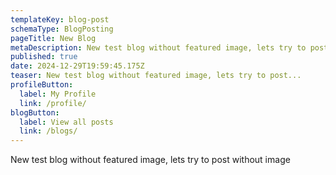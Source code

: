 ```yaml
---
templateKey: blog-post
schemaType: BlogPosting
pageTitle: New Blog
metaDescription: New test blog without featured image, lets try to post without image
published: true
date: 2024-12-29T19:59:45.175Z
teaser: New test blog without featured image, lets try to post...
profileButton:
  label: My Profile
  link: /profile/
blogButton:
  label: View all posts
  link: /blogs/
---
```

New test blog without featured image, lets try to post without image